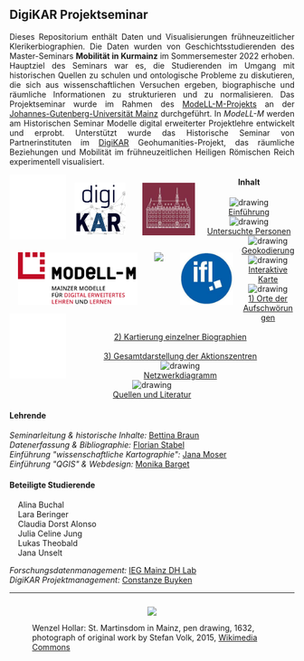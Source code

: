 <h2>DigiKAR Projektseminar</h2>

<p align="justify">Dieses Repositorium enthält Daten und Visualisierungen frühneuzeitlicher Klerikerbiographien. Die Daten wurden von Geschichtsstudierenden des Master-Seminars <b>Mobilität in Kurmainz</b> im Sommersemester 2022 erhoben. Hauptziel des Seminars war es, die Studierenden im Umgang mit historischen Quellen zu schulen und ontologische Probleme zu diskutieren, die sich aus wissenschaftlichen Versuchen ergeben, biographische und räumliche Informationen zu strukturieren und zu normalisieren. Das Projektseminar wurde im Rahmen des <a href="https://modell-m.uni-mainz.de/">ModeLL-M-Projekts</a> an der <a href="https://www.uni-mainz.de/">Johannes-Gutenberg-Universität Mainz</a> durchgeführt. In <em>ModeLL-M</em> werden am Historischen Seminar Modelle digital erweiterter Projektlehre entwickelt und erprobt. Unterstützt wurde das Historische Seminar von Partnerinstituten im <a href="https://digikar.eu/">DigiKAR</a> Geohumanities-Projekt, das räumliche Beziehungen und Mobilität im frühneuzeitlichen Heiligen Römischen Reich experimentell visualisiert.</p>

<div class="container" align="center">
    <img src="./assets/WhiteBox.png" height="115px" width="100px" style="float:left"/>
    <a href="https://digikar.eu/"><img src="./Logos_DigiKAR/DigiKAR_logo-small.png" height="93px" style="padding:15px; float:left"/></a>
    <a href="https://www.ieg-mainz.de/"><img src="./Logos_DigiKAR/logo_ieg.jpg" height="93px" style="padding:15px; float:left"/></a>
    <a href="https://modell-m.uni-mainz.de/"><img src="./Logos_DigiKAR/ModeLL-M_Logo mit Textzusatz_RGB.png" height="93px" style="padding:15px; float:left"/></a>
    <a href="https://www.uni-mainz.de/"><img src="./Logos_DigiKAR/Johannes_Gutenberg-Universit%C3%A4t_Mainz_logo.png" height="93px" style="padding:15px; float:left"/></a>
    <a href="https://leibniz-ifl.de/"><img src="./Logos_DigiKAR/logo_ifl.jpg" height="93px" style="padding:15px; float:left"/></a> 
    <img src="./assets/WhiteBox.png" height="115px" width="100px" style="float:left"/>
</div>
<div class="container" align="center">
<h4>Inhalt</h4>
<div class="divTable">
<div class="divTableBody">
<div class="divTableRow">
<div class="divTableCell"><img style="horizontal-align: middle;" src="https://ieg-dhr.github.io/DigiKAR_Projektseminar/assets/introduction.png" alt="drawing" width="40" style="margin-right: 15px"/></div>
<div class="divTableCell"><a href="https://ieg-dhr.github.io/DigiKAR_Projektseminar/introduction_DE.html">Einf&uuml;hrung</a></div>
</div>
<div class="divTableRow">
<div class="divTableCell"><img style="horizontal-align: middle;" src="https://ieg-dhr.github.io/DigiKAR_Projektseminar/assets/persons.png" alt="drawing" width="40" style="margin-right: 15px"/></div>
<div class="divTableCell"><a style="text-align: left;" href="https://ieg-dhr.github.io/DigiKAR_Projektseminar/information_DE.html">Untersuchte Personen</a></div>
</div>
<div class="divTableRow">
<div class="divTableCell"><img style="horizontal-align: middle;" src="https://ieg-dhr.github.io/DigiKAR_Projektseminar/assets/geocoding.png" alt="drawing" width="40" style="margin-right: 15px"/></div>
<div class="divTableCell"><a style="text-align: left;" href="https://ieg-dhr.github.io/DigiKAR_Projektseminar/geocoding_DE.html">Geokodierung</a></div>
</div>
<div class="divTableRow">
<div class="divTableCell"><img style="horizontal-align: middle;" src="https://ieg-dhr.github.io/DigiKAR_Projektseminar/assets/map1.png" alt="drawing" width="40" style="margin-right: 15px"/></div>
<div class="divTableCell"><a style="text-align: left;" href="https://ieg-dhr.github.io/DigiKAR_Projektseminar/interactive-map_DE.html">Interaktive Karte</a></div>
</div>
<div class="divTableRow">
<div class="divTableCell"><img style="horizontal-align: middle;" src="https://ieg-dhr.github.io/DigiKAR_Projektseminar/assets/map2.png" alt="drawing" width="40" style="margin-right: 15px"/></div>
<div class="divTableCell"><a style="text-align: left;" href="https://ieg-dhr.github.io/DigiKAR_Projektseminar/Maps1_DE.html">1) Orte der Aufschw&ouml;rungen</a><br /><br /> <a style="text-align: left;" href="https://ieg-dhr.github.io/DigiKAR_Projektseminar/Maps2_DE.html">2) Kartierung einzelner Biographien</a><br /><br /> <a style="text-align: left;" href="https://ieg-dhr.github.io/DigiKAR_Projektseminar/Maps3_DE.html">3) Gesamtdarstellung der Aktionszentren</a></div>
</div>
<div class="divTableRow">
<div class="divTableCell"><img style="horizontal-align: middle;" src="https://ieg-dhr.github.io/DigiKAR_Projektseminar/assets/network.png" alt="drawing" width="40" style="margin-right: 15px"/></div>
<div class="divTableCell"><a style="text-align: left;" href="https://ieg-dhr.github.io/DigiKAR_Projektseminar/network-graph_DE.html">Netzwerkdiagramm</a></div>
</div>
<div class="divTableRow">
<div class="divTableCell"><img style="horizontal-align: middle;" src="https://ieg-dhr.github.io/DigiKAR_Projektseminar/assets/information.png" alt="drawing" width="40" style="margin-right: 15px"/></div>
<div class="divTableCell"><a style="text-align: left;" href="https://ieg-dhr.github.io/DigiKAR_Projektseminar/sources_DE.html">Quellen und Literatur</a></div>
</div>
</div>
</div>    
</div>
<h4>Lehrende</h4>
<p align="justify">
<em>Seminarleitung & historische Inhalte:</em> <a href="https://neueregeschichte.uni-mainz.de/mitarbeiter/apl-prof-dr-bettina-braun/">Bettina Braun</a><br>
<em>Datenerfassung & Bibliographie:</em> <a href="https://neueregeschichte.uni-mainz.de/florian-stabel-m-a-m-ed-diplom-archivar-fh/">Florian Stabel</a><br>
<em>Einführung "wissenschaftliche Kartographie":</em> <a href="https://leibniz-ifl.de/institut/personen/moser-jana">Jana Moser</a><br>
<em>Einführung "QGIS" & Webdesign:</em> <a href="https://www.maastrichtuniversity.nl/p70076654">Monika Barget</a><br> 

<h4>Beteiligte Studierende</h4>

<div class="divTable">
<div class="divTableBody">
<div class="divTableRow">
<div class="divTableCell" style="margin-right: 15px; margin-left: 15px">Alina Buchal</div>
<div class="divTableCell" style="margin-right: 15px; margin-left: 15px">Lara Beringer</div>
<div class="divTableCell" style="margin-right: 15px; margin-left: 15px">Claudia Dorst Alonso</div>
</div>
<div class="divTableRow">
<div class="divTableCell" style="margin-right: 15px; margin-left: 15px">Julia Celine Jung</div>
<div class="divTableCell" style="margin-right: 15px; margin-left: 15px">Lukas Theobald</div>
<div class="divTableCell" style="margin-right: 15px; margin-left: 15px">Jana Unselt</div>
</div>
</div>
</div>

<p><em>Forschungsdatenmanagement:</em> <a href="https://www.ieg-mainz.de/en/research/digital_historical_research/dh-lab">IEG Mainz DH Lab</a><br> 
<em>DigiKAR Projektmanagement:</em> <a href="https://www.ieg-mainz.de/en/institute/people/buyken">Constanze Buyken</a></p>

<hr>
<figure>
<div style="text-align: center">
<img src="https://upload.wikimedia.org/wikipedia/commons/a/af/Wenzel_Hollar_Mainzer_Dom_1632.jpg" width="650px" style="padding: 10px"/> 
</div>
<figcaption>Wenzel Hollar: St. Martinsdom in Mainz, pen drawing, 1632, photograph of original work by Stefan Volk, 2015, <a href="https://commons.wikimedia.org/wiki/File:Wenzel_Hollar_Mainzer_Dom_1632.jpg">Wikimedia Commons</a></figcaption>
</figure> 


